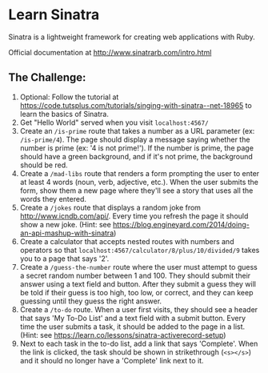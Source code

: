 # Learn Sinatra

Sinatra is a lightweight framework for creating web applications with Ruby.

Official documentation at http://www.sinatrarb.com/intro.html

## The Challenge:

1. Optional: Follow the tutorial at https://code.tutsplus.com/tutorials/singing-with-sinatra--net-18965 to learn the basics of Sinatra.
2. Get "Hello World" served when you visit `localhost:4567/`
3. Create an `/is-prime` route that takes a number as a URL parameter (ex: `/is-prime/4`).  The page should display a message saying whether the number is prime (ex: '4 is not prime!'). If the number is prime, the page should have a green background, and if it's not prime, the background should be red.
4. Create a `/mad-libs` route that renders a form prompting the user to enter at least 4 words (noun, verb, adjective, etc.). When the user submits the form, show them a new page where they'll see a story that uses all the words they entered.
5. Create a `/jokes` route that displays a random joke from http://www.icndb.com/api/. Every time you refresh the page it should show a new joke. (Hint: see https://blog.engineyard.com/2014/doing-an-api-mashup-with-sinatra)
6. Create a calculator that accepts nested routes with numbers and operators so that `localhost:4567/calculator/8/plus/10/divided/9` takes you to a page that says '2'.
7. Create a `/guess-the-number` route where the user must attempt to guess a secret random number between 1 and 100. They should submit their answer using a text field and button. After they submit a guess they will be told if their guess is too high, too low, or correct, and they can keep guessing until they guess the right answer.
8. Create a `/to-do` route. When a user first visits, they should see a header that says 'My To-Do List' and a text field with a submit button. Every time the user submits a task, it should be added to the page in a list. (Hint: see https://learn.co/lessons/sinatra-activerecord-setup)
9.  Next to each task in the to-do list, add a link that says 'Complete'. When the link is clicked, the task should be shown in strikethrough (`<s></s>`) and it should no longer have a 'Complete' link next to it.
